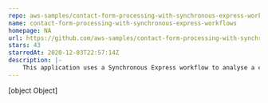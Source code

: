 ```yaml
---
repo: aws-samples/contact-form-processing-with-synchronous-express-workflows
name: contact-form-processing-with-synchronous-express-workflows
homepage: NA
url: https://github.com/aws-samples/contact-form-processing-with-synchronous-express-workflows
stars: 43
starredAt: 2020-12-03T22:57:14Z
description: |-
    This application uses a Synchronous Express workflow to analyse a contact form submission and provide customers with a case reference number.
---
```


[object Object]
